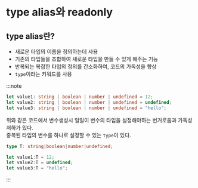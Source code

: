 # type alias와 readonly

## type alias란?
- 새로운 타입의 이름을 정의하는데 사용
- 기존의 타입들을 조합하여 새로운 타입을 만들 수 있게 해주는 기능
- 반복되는 복잡한 타입의 정의를 간소화하여, 코드의 가독성을 향상
- `type`이라는 키워드를 사용

:::note


```ts
let value1: string | boolean | number | undefined = 12;
let value2: string | boolean | number | undefined = undefined;
let value3: string | boolean | number | undefined = "hello";
```

위와 같은 코드에서 변수생성시 일일이 변수의 타입을 설정해야하는 번거로움과 가독성 저하가 있다.<br/>
중복된 타입의 변수를 하나로 설정할 수 있는 `type`이 있다.<br/>

```ts
type T: string|boolean|number|undefined;

let value1:T = 12;
let value2:T = undefined;
let value3:T = "hello";
```

:::